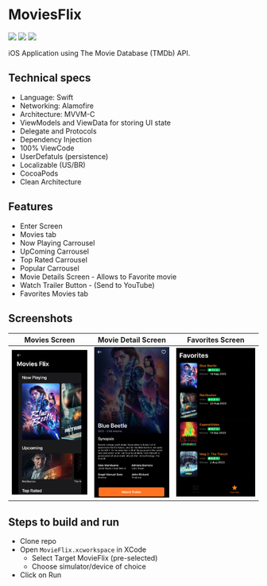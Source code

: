 # MoviesFlix

<img src="https://img.shields.io/badge/status-Active-green" height="20"> <img src="https://img.shields.io/badge/architecture-MVVM-yellow" height="20"> <img src="https://img.shields.io/badge/language-Swift-yellow" height="20"> 

iOS Application using The Movie Database (TMDb) API.

## Technical specs
- Language: Swift
- Networking: Alamofire
- Architecture: MVVM-C
- ViewModels and ViewData for storing UI state
- Delegate and Protocols
- Dependency Injection
- 100% ViewCode
- UserDefatuls (persistence)
- Localizable (US/BR)
- CocoaPods
- Clean Architecture

## Features
- Enter Screen
- Movies tab
- Now Playing Carrousel
- UpComing Carrousel
- Top Rated Carrousel
- Popular Carrousel
- Movie Details Screen - Allows to Favorite movie
- Watch Trailer Button - (Send to YouTube)
- Favorites Movies tab

## Screenshots
|Movies Screen|Movie Detail Screen|Favorites Screen|  
|:-:|:-:|:-:|
|<img src="/MovieFlix/Assets.xcassets/MovieScreen.imageset/MoviesScrenn.png" width="250"/>|<img src="/MovieFlix/Assets.xcassets/MovieDetailScreen.imageset/MovieDetailScreen.png" width="250"/>|<img src="/MovieFlix/Assets.xcassets/FavoritesScreen.imageset/FavoritesScreen.png" width="250"/>|

## Steps to build and run
- Clone repo 
- Open `MovieFlix.xcworkspace` in XCode
  - Select Target MovieFlix (pre-selected)
  - Choose simulator/device of choice
- Click on Run
